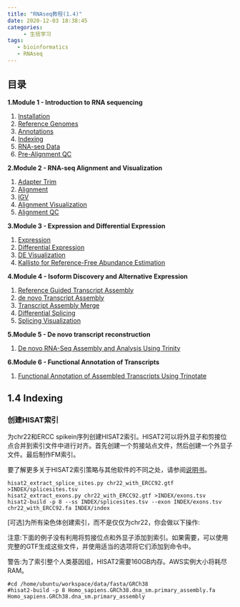 ```yaml
---
title: "RNAseq教程(1.4)"
date: 2020-12-03 18:38:45
categories:
     - 生信学习
tags:
   - bioinformatics
   - RNAseq
---
```


## 目录

**1.Module 1 - Introduction to RNA sequencing**

1. [Installation](https://www.zhouxiaozhao.cn/2020/11/17/RNAseq(1)/)
2. [Reference Genomes](https://www.zhouxiaozhao.cn/2020/11/28/RNAseq(2)/)
3. [Annotations](https://www.zhouxiaozhao.cn/2020/12/01/RNAseq(3)/)
4. [Indexing](https://www.zhouxiaozhao.cn/2020/12/03/RNAseq(4)/)
5. [RNA-seq Data](https://www.zhouxiaozhao.cn/2020/12/05/RNAseq(5)/)
6. [Pre-Alignment QC](https://www.zhouxiaozhao.cn/2020/12/08/RNAseq(6)/)

**2.Module 2 - RNA-seq Alignment and Visualization**

1. [Adapter Trim](https://www.zhouxiaozhao.cn/2020/12/10/RNAseq(7)/)
2. [Alignment](https://www.zhouxiaozhao.cn/2020/12/12/RNAseq(8)/)
3. [IGV](https://www.zhouxiaozhao.cn/2020/12/15/RNAseq(9)/)
4. [Alignment Visualization](https://www.zhouxiaozhao.cn/2020/12/17/RNAseq(10)/)
5. [Alignment QC](https://www.zhouxiaozhao.cn/2020/12/19/RNAseq(11)/)

**3.Module 3 - Expression and Differential Expression**

1. [Expression](https://www.zhouxiaozhao.cn/2020/12/22/RNAseq(12)/)
2. [Differential Expression](https://www.zhouxiaozhao.cn/2020/12/24/RNAseq(13)/)
3. [DE Visualization](https://www.zhouxiaozhao.cn/2020/12/26/RNAseq(14)/)
4. [Kallisto for Reference-Free Abundance Estimation](https://www.zhouxiaozhao.cn/2020/12/29/RNAseq(15)/)

**4.Module 4 - Isoform Discovery and Alternative Expression**

1. [Reference Guided Transcript Assembly](https://www.zhouxiaozhao.cn/2020/12/31/RNAseq(16)/)
2. [de novo Transcript Assembly](https://www.zhouxiaozhao.cn/2021/01/02/RNAseq(17)/)
3. [Transcript Assembly Merge](https://www.zhouxiaozhao.cn/2021/01/05/RNAseq(18)/)
4. [Differential Splicing](https://www.zhouxiaozhao.cn/2021/01/07/RNAseq(19)/)
5. [Splicing Visualization](https://www.zhouxiaozhao.cn/2021/01/09/RNAseq(20)/)

**5.Module 5 - De novo transcript reconstruction**

1. [De novo RNA-Seq Assembly and Analysis Using Trinity](https://www.zhouxiaozhao.cn/2021/01/12/RNAseq(21)/)

**6.Module 6 - Functional Annotation of Transcripts**

1. [Functional Annotation of Assembled Transcripts Using Trinotate](https://www.zhouxiaozhao.cn/2021/01/14/RNAseq(22)/)

## 1.4 Indexing

### 创建HISAT索引

为chr22和ERCC spikein序列创建HISAT2索引。HISAT2可以将外显子和剪接位点合并到索引文件中进行对齐。首先创建一个剪接站点文件，然后创建一个外显子文件。最后制作FM索引。

要了解更多关于HISAT2索引策略与其他软件的不同之处，请参阅[说明书](https://pubmed.ncbi.nlm.nih.gov/25751142/)。

```
hisat2_extract_splice_sites.py chr22_with_ERCC92.gtf >INDEX/splicesites.tsv
hisat2_extract_exons.py chr22_with_ERCC92.gtf >INDEX/exons.tsv
hisat2-build -p 8 --ss INDEX/splicesites.tsv --exon INDEX/exons.tsv chr22_with_ERCC92.fa INDEX/index
```

[可选]为所有染色体创建索引，而不是仅仅为chr22，你会做以下操作:

注意:下面的例子没有利用将剪接位点和外显子添加到索引。如果需要，可以使用完整的GTF生成这些文件，并使用适当的选项将它们添加到命令中。

警告:为了索引整个人类基因组，HISAT2需要160GB内存。AWS实例大小将耗尽RAM。

```
#cd /home/ubuntu/workspace/data/fasta/GRCh38
#hisat2-build -p 8 Homo_sapiens.GRCh38.dna_sm.primary_assembly.fa Homo_sapiens.GRCh38.dna_sm.primary_assembly
```
